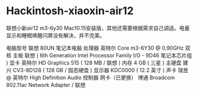 # Hackintosh-xiaoxin-air12
联想小新air12 m3-6y30 Mac10.15安装版，其他还需要根据需求自己调适。电量显示和睡眠唤醒闪屏没有解决，并不完美。


电脑型号	联想 80UN 笔记本电脑
处理器	英特尔 Core m3-6Y30 @ 0.90GHz 双核
主板	联想  ( 6th Generation Intel Processor Family I/O - 9D46 笔记本芯片组 )
显卡	英特尔 HD Graphics 515 ( 128 MB / 联想 )
内存	4 GB ( 三星 )
主硬盘	建兴 CV3-8D128 ( 128 GB / 固态硬盘 )
显示器	KDC0000 ( 12.2 英寸  )
声卡	瑞昱  @ 英特尔 High Definition Audio 控制器
网卡（已更换）	博通 Broadcom 802.11ac Network Adapter / 联想
